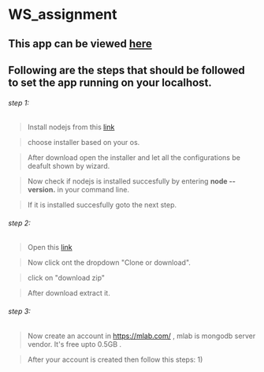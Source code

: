 # WS_assignment

## This app can  be viewed [here](https://limitless-temple-64759.herokuapp.com/)

## Following are the steps that should be followed to set the app running on your localhost.

###### step 1:

 > Install nodejs from this [link](https://nodejs.org/en/download/)
 
 > choose installer based on your os.
 
 > After download open the installer and let all the configurations be deafult shown by wizard.
 
 >Now check if nodejs is installed succesfully by entering **node --version.** in your command line.
 
 >If it is installed succesfully goto the next step.
 
 ###### step 2:
 
 > Open this [link](https://github.com/aitivinayak369/WS_assignment)
 
 > Now click ont the dropdown "Clone or download".
 
 >click on "download zip"
 
 > After download extract it.
 
###### step 3:

> Now create an account in https://mlab.com/ , mlab is mongodb server vendor. It's free upto 0.5GB .

>After your account is created then follow this steps:
> 1) 
 
